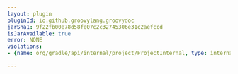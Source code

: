 ```yaml
---
layout: plugin
pluginId: io.github.groovylang.groovydoc
jarSha1: 9f22fb00e78d58fe07c2c32745306e31c2aefccd
isJarAvailable: true
error: NONE
violations:
- {name: org/gradle/api/internal/project/ProjectInternal, type: internal-api-usage}

---
```

